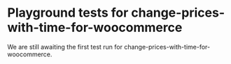 # Playground tests for change-prices-with-time-for-woocommerce
We are still awaiting the first test run for change-prices-with-time-for-woocommerce.
